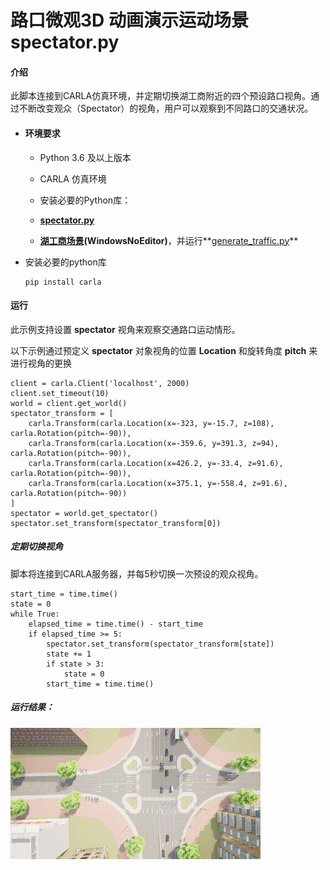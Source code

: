 # 路口微观3D 动画演示运动场景spectator.py

#### **介绍**

此脚本连接到CARLA仿真环境，并定期切换湖工商附近的四个预设路口视角。通过不断改变观众（Spectator）的视角，用户可以观察到不同路口的交通状况。

- #### **环境要求**

  - Python 3.6 及以上版本

  - CARLA 仿真环境

  - 安装必要的Python库：


  - **[spectator.py](https://github.com/OpenHUTB/carla_doc/blob/master/src/course/spectator/spectator.py)**

  - [**湖工商场景**](https://pan.baidu.com/s/15T1hGoWJ70tVmsTX7-zcSw?pwd=hutb )**(WindowsNoEditor)**，并运行**[generate_traffic.py](https://github.com/OpenHUTB/carla_doc/blob/master/src/examples/generate_traffic.py)**


- 安装必要的python库

  ```
  pip install carla
  ```

#### **运行**

此示例支持设置  **spectator**  视角来观察交通路口运动情形。

以下示例通过预定义 **spectator** 对象视角的位置 **Location** 和旋转角度 **pitch** 来进行视角的更换

```
client = carla.Client('localhost', 2000)
client.set_timeout(10)
world = client.get_world()
spectator_transform = [
    carla.Transform(carla.Location(x=-323, y=-15.7, z=108), carla.Rotation(pitch=-90)),
    carla.Transform(carla.Location(x=-359.6, y=391.3, z=94), carla.Rotation(pitch=-90)),
    carla.Transform(carla.Location(x=426.2, y=-33.4, z=91.6), carla.Rotation(pitch=-90)),
    carla.Transform(carla.Location(x=375.1, y=-558.4, z=91.6), carla.Rotation(pitch=-90))
]
spectator = world.get_spectator()
spectator.set_transform(spectator_transform[0])
```

##### 定期切换视角

脚本将连接到CARLA服务器，并每5秒切换一次预设的观众视角。

```
start_time = time.time()
state = 0
while True:
    elapsed_time = time.time() - start_time
    if elapsed_time >= 5:
        spectator.set_transform(spectator_transform[state])
        state += 1
        if state > 3:
            state = 0
        start_time = time.time()
```

##### 运行结果：

![](../img/traffic_course_img/1.gif)











